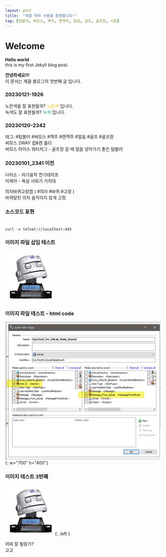 ```yaml
---
layout: post  
title:  "제클 테마 사용을 환영합니다!"  
tag: [텀블러, 써모스, 맥주, 캔맥주, 얼음, 골프, 골프장, 시장]
---  
```

  
# Welcome  
  
**Hello world**  
this is my first Jekyll blog post.  
  
**안녕하세요!!!**    
이 문서는 제클 블로그의 첫번째 글 입니다.  
  
  
### 20230121-1926  
노란색을 잘 표현될까?  <font style="color:#f1c40f">노란색</font> 입니다.  
녹색도 잘 표현될까? <font style="color:#16a085">녹색</font> 입니다.   
  
### 20230120-2342  
  
태그: #텀블러 #써모스 #맥주 #캔맥주 #얼음 #골프 #골프장  
써모스 2WAY 컵&캔 홀더  
써모스 아이스 워터저그 - 골프장 갈 때 얼음 넣어가기 좋은 텀블러  
  
### 20230101_2341 이전  
  
다이소 - 자기융착 전기테이프  
이케아 - 욕실 샤워기 거치대  
  
의자바퀴고정캡  ( #의자 #바퀴 #고정 )  
바퀴달린 의자 움직이지 않게 고정  
  
### 소스코드 표현<br><br>  
```shell  
curl -v telnet://localhost:443  
```  
### 이미지 파일 삽입 테스트  
![My helpful screenshot](/images/avatar.jpg)  


### 이미지 파일 테스트 - html code  
![큰 이미지 파일](/assets/attachments/Pasted%20image%2020230119175919.png){: w="700" h="400"}  

### 이미지 테스트 3번째  
![작은 이미지](/assets/attachments/logo-watch-robot.jpg){: .left }   

어찌 잘 될랑가?  
고고  
